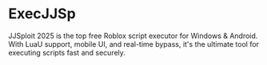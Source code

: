 # ExecJJSp
JJSploit 2025 is the top free Roblox script executor for Windows &amp; Android. With LuaU support, mobile UI, and real-time bypass, it's the ultimate tool for executing scripts fast and securely.

